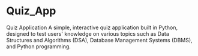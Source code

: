 # Quiz_App
Quiz Application
A simple, interactive quiz application built in Python, designed to test users' knowledge on various topics such as Data Structures and Algorithms (DSA), Database Management Systems (DBMS), and Python programming.
